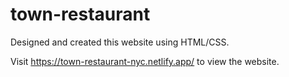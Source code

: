 # town-restaurant

Designed and created this website using HTML/CSS.

Visit https://town-restaurant-nyc.netlify.app/ to view the website.
